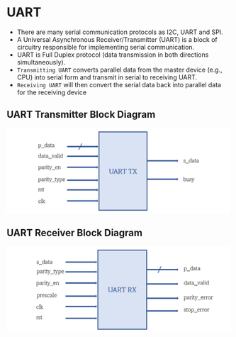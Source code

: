 # UART
- There are many serial communication protocols as I2C, UART and SPI.
- A Universal Asynchronous Receiver/Transmitter (UART) is a block of circuitry responsible for implementing serial communication.
- UART is Full Duplex protocol (data transmission in both directions simultaneously).
- `Transmitting UART` converts parallel data from the master device (e.g.,
CPU) into serial form and transmit in serial to receiving UART.
- `Receiving UART` will then convert the serial data back into parallel data for the receiving device

## UART Transmitter Block Diagram
![image](https://github.com/UserImages/user_images/blob/main/uart_tx.PNG)

## UART Receiver Block Diagram
![image](https://github.com/UserImages/user_images/blob/main/uart_rx.PNG)
